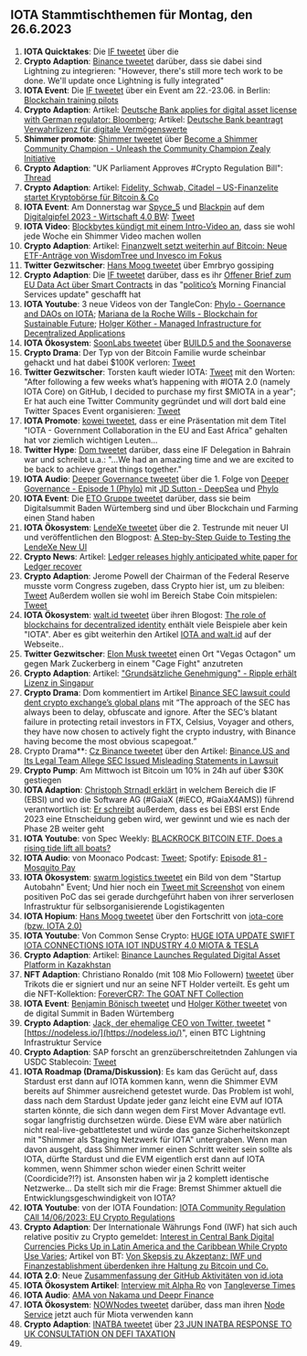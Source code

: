 ## IOTA Stammtischthemen für Montag, den 26.6.2023

1. **IOTA Quicktakes**: Die [IF tweetet](https://twitter.com/iota/status/1670718191369158657?s=20) über die
2. **Crypto Adaption**: [Binance tweetet](https://twitter.com/binance/status/1671042638592589826?s=20) darüber, dass sie dabei sind Lightning zu integrieren: "However, there's still more tech work to be done. We'll update once Lightning is fully integrated"
3. **IOTA Event**: Die [IF tweetet](https://twitter.com/iota/status/1671080452176707592?s=20) über ein Event am 22.-23.06. in Berlin: [Blockchain training pilots](https://www.eventbrite.com/e/blockchain-training-pilots-tickets-641981382597?aff=oddtdtcreator)
4. **Crypto Adaption**: Artikel: [Deutsche Bank applies for digital asset license with German regulator: Bloomberg](https://www.theblock.co/post/235590/deutsche-bank-applies-for-digital-asset-license-with-german-regulator-bloomberg?utm_source=twitter&utm_medium=social); Artikel: [Deutsche Bank beantragt Verwahrlizenz für digitale Vermögenswerte](https://www.btc-echo.de/schlagzeilen/deutsche-bank-beantragt-verwahrlizenz-fuer-digitale-vermoegenswerte-166324/)
5. **Shimmer promote**: [Shimmer tweetet](https://twitter.com/shimmernet/status/1671140854562451456?s=20) über [Become a Shimmer Community Champion - Unleash the Community Champion Zealy Initiative](https://blog.shimmer.network/shimmer-community-champions/)
6. **Crypto Adaption**: "UK Parliament Approves #Crypto Regulation Bill": [Thread](https://twitter.com/CryptoKingKeyur/status/1671122224210903041?s=20)
7. **Crypto Adaption**: Artikel: [Fidelity, Schwab, Citadel – US-Finanzelite startet Kryptobörse für Bitcoin & Co](https://www.blocktrainer.de/fidelity-schwab-citadel-kryptoboerse-edx/)
8. **IOTA Event**: Am Donnerstag war [Spyce_5](https://twitter.com/SPYCE_5) und [Blackpin](https://twitter.com/BLACKPIN_GmbH) auf dem [Digitalgipfel 2023 - Wirtschaft 4.0 BW](https://www.wirtschaft-digital-bw.de/initiative-wirtschaft-40/digitalgipfel-2023-wirtschaft-40-bw): [Tweet](https://twitter.com/SPYCE_5/status/1671405364598767616?s=20)
9. **IOTA Video**: [Blockbytes kündigt mit einem Intro-Video an](https://twitter.com/blockbytescom/status/1671238990899322883?s=20), dass sie wohl jede Woche ein Shimmer Video machen wollen
10. **Crypto Adaption**: Artikel: [Finanzwelt setzt weiterhin auf Bitcoin: Neue ETF-Anträge von WisdomTree und Invesco im Fokus](https://www.blocktrainer.de/bitcoin-etf-wisdomtree-invesco/)
11. **Twitter Gezwitscher**: [Hans Moog tweetet](https://twitter.com/hus_qy/status/1671460968843431936?s=20) über Emrbryo gossiping
12. **Crypto Adaption**: Die [IF tweetet](https://twitter.com/iota/status/1671454151228764160?s=20) darüber, dass es ihr [Offener Brief zum EU Data Act über Smart Contracts](https://data-act.info/) in das "[politico’s](https://twitter.com/politico) Morning Financial Services update" geschafft hat
13. **IOTA Youtube**: 3 neue Videos von der TangleCon: [Phylo - Goernance and DAOs on IOTA](https://www.youtube.com/watch?v=5RbnowFM_C0); [Mariana de la Roche Wills - Blockchain for Sustainable Future](https://youtu.be/-HE2SiLNW3k); [Holger Köther - Managed Infrastructure for Decentralized Applications](https://www.youtube.com/watch?v=0puNi8CUdvY)
14. **IOTA Ökosystem**: [SoonLabs tweetet](https://twitter.com/soon_labs/status/1671189512792473601?s=20) über [BUILD.5 and the Soonaverse](https://soonlabs.medium.com/build-5-and-the-soonaverse-8b2c4a748568)
15. **Crypto Drama**: Der Typ von der Bitcoin Familie wurde scheinbar gehackt und hat dabei $100K verloren: [Tweet](https://twitter.com/Diditaihuttu/status/1671291951541280776?t=vz2XOlsSOnJh0IJx0buvaA&s=19)
16. **Twitter Gezwitscher**: Torsten kauft wieder IOTA: [Tweet](https://twitter.com/theissler/status/1671075537589092352) mit den Worten: "After following a few weeks what’s happening with #IOTA 2.0 (namely IOTA Core) on GitHub, I decided to purchase my first $MIOTA in a year"; Er hat auch eine Twitter Community gegründet und will dort bald eine Twitter Spaces Event organisieren: [Tweet](https://twitter.com/theissler/status/1671496390470520832?s=20)
17. **IOTA Promote**: [kowei tweetet](https://twitter.com/kowei1995/status/1671496077445574656?s=20), dass er eine Präsentation mit dem Titel "IOTA - Government Collaboration in the EU and East Africa" gehalten hat vor ziemlich wichtigen Leuten...
18. **Twitter Hype**: [Dom tweetet](https://twitter.com/DomSchiener/status/1671769052908273666?s=20) darüber, dass eine IF Delegation in Bahrain war und schreibt u.a.: "...We had an amazing time and we are excited to be back to achieve great things together."
19. **IOTA Audio**: [Deeper Governance tweetet](https://twitter.com/DeeperGov/status/1671710553935597568?s=20) über die 1. Folge von [Deeper Governance - Episode 1 (Phylo)](https://www.youtube.com/watch?v=ApmU6iqse6Q) mit [JD Sutton - DeepSea](https://twitter.com/Deep_Sea_Iotan) und [Phylo](https://twitter.com/PhyloIota)
20. **IOTA Event**: Die [ETO Gruppe tweetet](https://twitter.com/EtoGruppe/status/1671738341467750400?s=20) darüber, dass sie beim Digitalsummit Baden Würtemberg sind und über Blockchain und Farming einen Stand haben
21. **IOTA Ökosystem**: [LendeXe tweetet](https://twitter.com/LendeXeFinance/status/1671608019182923778?s=20) über die 2. Testrunde mit neuer UI und veröffentlichen den Blogpost: [A Step-by-Step Guide to Testing the LendeXe New UI](https://medium.com/@LendeXeFinance/a-step-by-step-guide-to-testing-the-lendexe-new-ui-91f8525ea91f)
22. **Crypto News**: Artikel: [Ledger releases highly anticipated white paper for Ledger recover](https://www.cryptopolitan.com/ledger-releases-highly-anticipated-white-paper-for-ledger-recover/)
23. **Crypto Adaption**: Jerome Powell der Chairman of the Federal Reserve musste vorm Congress zugeben, dass Crypto hier ist, um zu bleiben: [Tweet](https://twitter.com/DocumentingBTC/status/1671567010960900121?s=20) Außerdem wollen sie wohl im Bereich Stabe Coin mitspielen: [Tweet](https://twitter.com/CoinDesk/status/1671540189091487747?s=20)
24. **IOTA Ökosystem**: [walt.id tweetet](https://twitter.com/walt_id/status/1671781982533976064?s=20) über ihren Blogost: [The role of blockchains for decentralized identity](https://walt.id/white-paper/the-role-of-blockchains-for-decentralized-identity) enthält viele Beispiele aber kein "IOTA". Aber es gibt weiterhin den Artikel [IOTA and walt.id](https://walt.id/ecosystem/iota) auf der Webseite..
25. **Twitter Gezwitscher**: [Elon Musk tweetet](https://twitter.com/elonmusk/status/1671704483598925825?s=20) einen Ort "Vegas Octagon" um gegen Mark Zuckerberg in einem "Cage Fight" anzutreten
26. **Crypto Adaption**: Artikel: ["Grundsätzliche Genehmigung" - Ripple erhält Lizenz in Singapur](https://www.btc-echo.de/schlagzeilen/ripple-krypto-projekt-erhaelt-lizenz-in-singapur-166443/)
27. **Crypto Drama**: Dom kommentiert im Artikel [Binance SEC lawsuit could dent crypto exchange’s global plans](https://cointelegraph.com/news/binance-sec-lawsuit-could-dent-crypto-exchange-s-global-plans) mit “The approach of the SEC has always been to delay, obfuscate and ignore. After the SEC’s blatant failure in protecting retail investors in FTX, Celsius, Voyager and others, they have now chosen to actively fight the crypto industry, with Binance having become the most obvious scapegoat.”
28. Crypto Drama**: [Cz Binance tweetet](https://twitter.com/cz_binance/status/1671805127038992384?s=20) über den Artikel: [Binance.US and Its Legal Team Allege SEC Issued Misleading Statements in Lawsuit](https://www.coinspeaker.com/binance-us-legal-team-sec/)
29. **Crypto Pump**: Am Mittwoch ist Bitcoin um 10% in 24h auf über $30K gestiegen
30. **IOTA Adaption**: [Christoph Strnadl erklärt](https://twitter.com/archimate/status/1671806814915010560?s=20) in welchem Bereich die IF (EBSI) und wo die Software AG (#GaiaX (#iECO, #GaiaX4AMS)) führend verantwortlich ist: [Er schreibt](https://twitter.com/archimate/status/1671553236119986178?s=20) außerdem, dass es bei EBSI erst Ende 2023 eine Etnscheidung geben wird, wer gewinnt und wie es nach der Phase 2B weiter geht
31. **IOTA Youtube**: von Spec Weekly: [BLACKROCK BITCOIN ETF. Does a rising tide lift all boats?](https://www.youtube.com/watch?v=2nh3QnqpkGM)
32. **IOTA Audio**: von Moonaco Podcast: [Tweet](https://twitter.com/MoonacoPodcast/status/1671820298146988032?s=20); Spotify: [Episode 81 - Mosquito Pay](https://open.spotify.com/episode/6Pf9GBh3hhG3uxXQwN3iuG?si=R2yByafBRS6F-SQvglWvRg&nd=1)
33. **IOTA Ökosystem**: [swarm logistics tweetet](https://twitter.com/SwarmLogistics/status/1671847658787315712?s=20) ein Bild von dem "Startup Autobahn" Event; Und hier noch ein [Tweet mit Screenshot](https://twitter.com/KimJongUnrekt/status/1452972565605982211?s=20) von einem positiven PoC das sei gerade durchgeführt haben von ihrer serverlosen Infrastruktur für selbsorganisierende Logistikagenten
34. **IOTA Hopium**: [Hans Moog tweetet](https://twitter.com/hus_qy/status/1671570214058590216?s=20) über den Fortschritt von [iota-core (bzw. IOTA 2.0)](https://github.com/iotaledger/iota-core)
35. **IOTA Youtube**: Von Common Sense Crypto: [HUGE IOTA UPDATE SWIFT IOTA CONNECTIONS IOTA IOT INDUSTRY 4.0 MIOTA & TESLA](https://www.youtube.com/watch?v=u1U9-i0vRAg)
36. **Crypto Adaption**: Artikel: [Binance Launches Regulated Digital Asset Platform in Kazakhstan](https://coinwire.com/binance-launches-digital-asset-platform-in-kazakhstan/)
37. **NFT Adaption**: Christiano Ronaldo (mit 108 Mio Followern) [tweetet](https://twitter.com/Cristiano/status/1671880828463480833?s=20) über Trikots die er signiert und nur an seine NFT Holder verteilt. Es geht um die NFT-Kollektion: [ForeverCR7: The GOAT NFT Collection](https://www.binance.com/en/blog/nft/forevercr7-the-goat-nft-collection-7982005663615702426?ref=FOREVERCR7&utm_source=BinanceTwitter&utm_medium=GlobalSocial&utm_campaign=thecr7nftcollection2)
38. **IOTA Event**: [Benjamin Bönisch tweetet](https://twitter.com/BenBoenisch/status/1671899771374563328?s=20) und [Holger Köther tweetet](https://twitter.com/HolgerKoether/status/1671894488116256771?s=20) von de digital Summit in Baden Würtemberg
39. **Crypto Adaption**: [Jack, der ehemalige CEO von Twitter, tweetet](https://twitter.com/jack/status/1671934730701357080?s=20) "[https://nodeless.io/](https://nodeless.io/)", einen BTC Lightning Infrastruktur Service
40. **Crypto Adaption**: SAP forscht an grenzüberschreitetnden Zahlungen via USDC Stablecoin: [Tweet](https://twitter.com/peterschroederr/status/1671879037906726915?s=20)
41. **IOTA Roadmap (Drama/Diskussion)**: Es kam das Gerücht auf, dass Stardust erst dann auf IOTA kommen kann, wenn die Shimmer EVM bereits auf Shimmer ausreichend getestet wurde. Das Problem ist wohl, dass nach dem Stardust Update jeder ganz leicht eine EVM auf IOTA starten könnte, die sich dann wegen dem First Mover Advantage evtl. sogar langfristig durchsetzen würde. Diese EVM wäre aber natürlich nicht real-live-gebattletestet und würde das ganze Sicherheitskonzept mit "Shimmer als Staging Netzwerk für IOTA" untergraben. Wenn man davon ausgeht, dass Shimmer immer einen Schritt weiter sein sollte als IOTA, dürfte Stardust und die EVM eigentlich erst dann auf IOTA kommen, wenn Shimmer schon wieder einen Schritt weiter (Coordicide?!?) ist. Ansonsten haben wir ja 2 komplett identische Netzwerke... Da stellt sich mir die Frage: Bremst Shimmer aktuell die Entwicklungsgeschwindigkeit von IOTA?
42. **IOTA Youtube**: von der IOTA Foundation: [IOTA Community Regulation CAll 14/06/2023: EU Crypto Regulations](www.youtube.com/watch?v=VFRp89KBbRI)
43. **Crypto Adaption**: Der Internationale Währungs Fond (IWF) hat sich auch relative positiv zu Crypto gemeldet: [Interest in Central Bank Digital Currencies Picks Up in Latin America and the Caribbean While Crypto Use Varies](https://www.imf.org/en/News/Articles/2023/06/22/cf-interest-in-cb-digital-currencies-picks-up-in-latam-the-caribbean-while-crypto-use-varies); Artikel von BT: [Von Skepsis zu Akzeptanz: IWF und Finanzestablishment überdenken ihre Haltung zu Bitcoin und Co.](https://www.blocktrainer.de/von-skepsis-zu-akzeptanz-iwf-und-finanzestablishment-ueberdenken-ihre-haltung-zu-bitcoin-und-co/)
44. **IOTA 2.0**: Neue [Zusammenfassung der GitHub Aktivitäten von id.iota](https://twitter.com/id_iota/status/1672639492380065793?s=20)
45. **IOTA Ökosystem Artikel**: [Interview mit Alpha Ro](https://www.times.tangleverse.io/alpha-rho/) von [Tangleverse Times](https://twitter.com/TangleverseWeb)
46. **IOTA Audio**: [AMA von Nakama und Deepr Finance](https://medium.com/iota%E6%84%9B%E5%A5%BD%E8%80%85%E4%B8%AD%E6%96%87%E7%A4%BE%E7%BE%A4-iota-taiwan-community/iota-%E4%B8%AD%E6%96%87%E7%A4%BE%E7%BE%A4-x-nakama-deepr-%E6%96%87%E5%AD%97ama-with-english-version-86c425c63873)
47. **IOTA Ökosystem**: [NOWNodes tweetet](https://twitter.com/NOWNodes/status/1672228474784808961?s=20) darüber, dass man ihren [Node Service](https://nownodes.io/nodes/miota) jetzt auch für Miota verwenden kann
48. **Crypto Adaption**: [INATBA tweetet](https://twitter.com/INATBA_org/status/1672265267584409600?s=20) über [23 JUN INATBA RESPONSE TO UK CONSULTATION ON DEFI TAXATION](https://inatba.org/news/response_uk_consultation_defi-taxation/)
49. 


